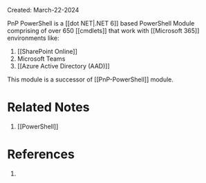Created: March-22-2024

PnP PowerShell is a [[dot NET|.NET 6]] based PowerShell Module comprising of over 650 [[cmdlets]] that work with [[Microsoft 365]] environments like:

1. [[SharePoint Online]]
2. Microsoft Teams
3. [[Azure Active Directory (AAD)]]

This module is a successor of [[PnP-PowerShell]] module.
# Related Notes

1. [[PowerShell]]
# References

1. 